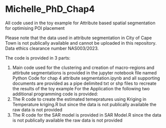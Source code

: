 # Michelle_PhD_Chap4
All code used in the toy example for Attribute based spatial segmentation for optimising POI placement

Please note that the data used in attribute segmentation in City of Cape Town is not publically available and cannot be uploaded in this repository. Data ethics clearance number NAS003/2023.

The code is provided in 3 parts:
1) Main code used for the clustering and creation of macro-regions and attirbute segmentations is provided in the jupyter notebook file named Python Code for chap 4 attribute segmentation.ipynb and all supporting documents are provided as a pipe delimited txt or shp files to recreate the results of the toy example
For the Application the following two additional programming code is provided:
2) The R code to create the estimated temepratures using Kriging in Temperature kriging.R but since the data is not publically available the raw data is not provided
3) The R code for the SAR model is provided in SAR Model.R since the data is not publically available the raw data is not provided
